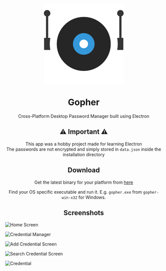 <p align="center">
  <img title="a title" alt="Gopher Logo" width="256" src="https://raw.githubusercontent.com/HusnainTaj/Gopher/main/icons/png/512x512.png">
</p>

<h1 align="center">Gopher</h1>
<p align="center" >Cross-Platform Desktop Password Manager built using Electron</p>

<h2 align="center">⚠️ Important ⚠️</h2>
<p align="center" >This app was a hobby project made for learning Electron <br/> The passwords are not encrypted and simply stored in <code>data.json</code> inside the installation directory</p>

<h2 align="center">Download</h2>
<p align="center">Get the latest binary for your platform from <a href="https://github.com/HusnainTaj/Gopher/releases/latest">here</a></p>
<p align="center">Find your OS specific executable and run it. E.g. <code>gopher.exe</code> from <code>gopher-win-x32</code> for Windows.</p>


<h2 align="center">Screenshots</h2>

![Home Screen](https://github.com/HusnainTaj/Gopher/assets/85726252/ce96da73-1f39-43c4-9015-7684cf8d51a2)

![Credential Manager](https://github.com/HusnainTaj/Gopher/assets/85726252/d7ac0404-f5db-4b09-806e-652157889950)

![Add Credential Screen](https://github.com/HusnainTaj/Gopher/assets/85726252/69f191e2-3e3f-4666-b731-a767e5a80cc4)

![Search Credential Screen](https://github.com/HusnainTaj/Gopher/assets/85726252/f8c9e43b-632a-409e-ba43-54d842dffa2f)

![Credential](https://github.com/HusnainTaj/Gopher/assets/85726252/0a1d2bdf-fa22-406a-9c0c-c1fe1e95da11)
